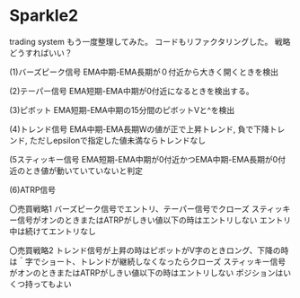 # Sparkle2
trading system
もう一度整理してみた。
コードもリファクタリングした。
戦略どうすればいい？


(1)バーズピーク信号
EMA中期-EMA長期が０付近から大きく開くときを検出

(2)テーパー信号
EMA短期-EMA中期が0付近になるときを検出する。

(3)ピボット
EMA短期-EMA中期の15分間のピボットVと^を検出


(4)トレンド信号
EMA中期-EMA長期Wの値が正で上昇トレンド, 負で下降トレンド, ただしepsilonで指定した値未満ならトレンドなし

(5スティッキー信号
EMA短期-EMA中期が0付近かつEMA中期-EMA長期が0付近のとき値が動いていていないと判定

(6)ATRP信号


〇売買戦略1
バーズピーク信号でエントリ、テーパー信号でクローズ
スティッキー信号がオンのときまたはATRPがしきい値以下の時はエントリしない
エントリ中は続けてエントリなし

〇売買戦略2
トレンド信号が上昇の時はピボットがV字のときロング、下降の時は＾字でショート、トレンドが継続しなくなったらクローズ
スティッキー信号がオンのときまたはATRPがしきい値以下の時はエントリしない
ポジションはいくつ持ってもよい

